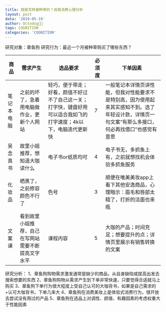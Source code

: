 ```yaml
---
title: 我是怎样被种草的？自我消费心理分析
layout: post
data: '2019-05-19'
author: Octodog🐙🐶
tags: COGNITION
categories: 'COGNITION'
---
```



研究对象：章鱼狗
研究行为：最近一个月被种草购买了哪些东西？


| 商品 | 需求产生 | 选品要求 | 必须度 |下单因素 |
| ------ | ------ | ------ | ------ | ------ |
| 笔记本电脑| 之前的坏了，急着用电脑做作业，更新个人网站 | 轻巧，便于带走；好看，颜值不好过不了自己这一关；打字快，键盘好用可以适合我如飞的打字速度；4k以下，电脑迭代更新快|7 |一般笔记本详情页讲性能，但我对性能要求不是特别高，因为使用起来其实感知不到。选了年轻设计款，详情页一句文案“有那么多接口，何必再找借口”也感觉有意思|
| 吴念真书| 故里小姐推荐，想知道大咖读什么 | 电子书or纸质均可 |4 |电子书无，多抓鱼上有，之前就想找机会体验多抓鱼服务|
| 化妆品| 晒黑了，之前修容颜色不行了 | 色号| 3 | 顺便在唯美美妆app上看下其他安逸商品，心理暗示：眉毛和唇部太糙了，打折的洁面也来瓶 |
| 文案课| 看到故里小姐推荐，自己在写网站需要不断提高文字水平 | 课程内容 | 5 | 大咖的产品；时间充足；想要提升的点；详情页里展示有销售转换的文案|


研究分析：
1、章鱼狗购物需求激发通常是缺少的商品，从自身缺陷或提高出发去搜索想要的东西
2、章鱼狗购物从需求产生到下单非常快速，只要觉得合适就马上购买
3、章鱼狗下单行为很大程度上受自己认可的大咖背书，如果是自己需求的+认可大咖背书，下单几率大
4、章鱼狗在消费美妆上是体验式消费行为，很开放去尝试没有用过的产品
5、章鱼狗在选品上对调性、颜值、有趣因素的考虑权重大于性能因素


